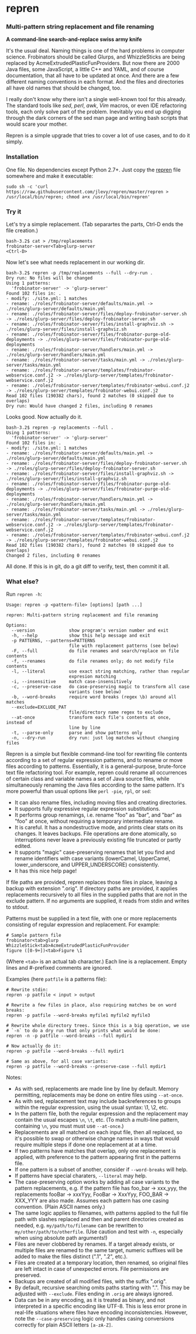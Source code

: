repren
======

### Multi-pattern string replacement and file renaming

**A command-line search-and-replace swiss army knife**

It's the usual deal. Naming things is one of the hard problems in computer science.
Frobinators should be called Glurps, and WhizzleSticks are being replaced
by AcmeExtrudedPlasticFunProviders. But now there are 2000 Java files, some
JavaScript, a little C++ and YAML, and of course documentation, that all have
to be updated at once. And there are a few different naming conventions in
each format. And the files and directories all have old names that should be
changed, too.

I really don't know why there isn't a single well-known tool for this already.
The standard tools like *sed*, *perl*, *awk*, *Vim* macros, or even IDE refactoring
tools, each only solve part of the problem.  Inevitably you end up digging through
the dark corners of the sed man page and writing bash scripts that would scare your mother.

Repren is a simple upgrade that tries to cover a lot of use cases, and to do it simply.


### Installation

One file. No dependencies except Python 2.7+. Just copy the
[repren](https://raw.githubusercontent.com/jlevy/repren/master/repren)
file somewhere and make it executable:

    sudo sh -c 'curl https://raw.githubusercontent.com/jlevy/repren/master/repren > /usr/local/bin/repren; chmod a+x /usr/local/bin/repren'


### Try it

Let's try a simple replacement. (Tab separartes the parts, Ctrl-D ends the file creation.)

    bash-3.2$ cat > /tmp/replacements
    frobinator-server<Tab>glurp-server
    <Ctrl-D>

Now let's see what needs replacement in our working dir.

    bash-3.2$ repren -p /tmp/replacements --full --dry-run .
    Dry run: No files will be changed
    Using 1 patterns:
      'frobinator-server' -> 'glurp-server'
    Found 102 files in: .
    - modify: ./site.yml: 1 matches
    - rename: ./roles/frobinator-server/defaults/main.yml -> ./roles/glurp-server/defaults/main.yml
    - rename: ./roles/frobinator-server/files/deploy-frobinator-server.sh -> ./roles/glurp-server/files/deploy-frobinator-server.sh
    - rename: ./roles/frobinator-server/files/install-graphviz.sh -> ./roles/glurp-server/files/install-graphviz.sh
    - rename: ./roles/frobinator-server/files/frobinator-purge-old-deployments -> ./roles/glurp-server/files/frobinator-purge-old-deployments
    - rename: ./roles/frobinator-server/handlers/main.yml -> ./roles/glurp-server/handlers/main.yml
    - rename: ./roles/frobinator-server/tasks/main.yml -> ./roles/glurp-server/tasks/main.yml
    - rename: ./roles/frobinator-server/templates/frobinator-webservice.conf.j2 -> ./roles/glurp-server/templates/frobinator-webservice.conf.j2
    - rename: ./roles/frobinator-server/templates/frobinator-webui.conf.j2 -> ./roles/glurp-server/templates/frobinator-webui.conf.j2
    Read 102 files (190382 chars), found 2 matches (0 skipped due to overlaps)
    Dry run: Would have changed 2 files, including 0 renames

Looks good. Now actually do it.

    bash-3.2$ repren -p replacements --full .
    Using 1 patterns:
      'frobinator-server' -> 'glurp-server'
    Found 102 files in: .
    - modify: ./site.yml: 1 matches
    - rename: ./roles/frobinator-server/defaults/main.yml -> ./roles/glurp-server/defaults/main.yml
    - rename: ./roles/frobinator-server/files/deploy-frobinator-server.sh -> ./roles/glurp-server/files/deploy-frobinator-server.sh
    - rename: ./roles/frobinator-server/files/install-graphviz.sh -> ./roles/glurp-server/files/install-graphviz.sh
    - rename: ./roles/frobinator-server/files/frobinator-purge-old-deployments -> ./roles/glurp-server/files/frobinator-purge-old-deployments
    - rename: ./roles/frobinator-server/handlers/main.yml -> ./roles/glurp-server/handlers/main.yml
    - rename: ./roles/frobinator-server/tasks/main.yml -> ./roles/glurp-server/tasks/main.yml
    - rename: ./roles/frobinator-server/templates/frobinator-webservice.conf.j2 -> ./roles/glurp-server/templates/frobinator-webservice.conf.j2
    - rename: ./roles/frobinator-server/templates/frobinator-webui.conf.j2 -> ./roles/glurp-server/templates/frobinator-webui.conf.j2
    Read 102 files (190382 chars), found 2 matches (0 skipped due to overlaps)
    Changed 2 files, including 0 renames

All done. If this is in git, do a git diff to verify, test, then commit it all.


### What else?

Run `repren -h`:

    Usage: repren -p <pattern-file> [options] [path ...]

    repren: Multi-pattern string replacement and file renaming

    Options:
      --version             show program's version number and exit
      -h, --help            show this help message and exit
      -p PATTERNS, --patterns=PATTERNS
                            file with replacement patterns (see below)
      -F, --full            do file renames and search/replace on file contents
      -f, --renames         do file renames only; do not modify file contents
      -l, --literal         use exact string matching, rather than regular
                            expresion matching
      -i, --insensitive     match case-insensitively
      -c, --preserve-case   do case-preserving magic to transform all case
                            variants (see below)
      -b, --word-breaks     require word breaks (regex \b) around all matches
      --exclude=EXCLUDE_PAT
                            file/directory name regex to exclude
      --at-once             transform each file's contents at once, instead of
                            line by line
      -t, --parse-only      parse and show patterns only
      -n, --dry-run         dry run: just log matches without changing files


Repren is a simple but flexible command-line tool for rewriting file contents
according to a set of regular expression patterns, and to rename or move files
according to patterns. Essentially, it is a general-purpose, brute-force text
file refactoring tool. For example, repren could rename all occurrences of
certain class and variable names a set of Java source files, while
simultaneously renaming the Java files according to the same pattern. It's more
powerful than usual options like `perl -pie`, `rpl`, or `sed`:

- It can also rename files, including moving files and creating directories.
- It supports fully expressive regular expression substitutions.
- It performs group renamings, i.e. rename "foo" as "bar", and "bar" as "foo"
  at once, without requiring a temporary intermediate rename.
- It is careful. It has a nondestructive mode, and prints clear stats on its
  changes. It leaves backups. File operations are done atomically, so
  interruptions never leave a previously existing file truncated or partly
  edited.
- It supports "magic" case-preserving renames that let you find and rename
  identifiers with case variants (lowerCamel, UpperCamel, lower_underscore, and
  UPPER_UNDERSCORE) consistently.
- It has this nice help page!

If file paths are provided, repren replaces those files in place, leaving a
backup with extension ".orig". If directory paths are provided, it applies
replacements recursively to all files in the supplied paths that are not in the
exclude pattern. If no arguments are supplied, it reads from stdin and writes
to stdout.

Patterns must be supplied in a text file, with one or more replacements consisting
of regular expression and replacement. For example:

    # Sample pattern file
    frobinator<tab>glurp
    WhizzleStick<tab>AcmeExtrudedPlasticFunProvider
    figure ([0-9+])<tab>Figure \1

(Where `<tab>` is an actual tab character.) Each line is a replacement.
Empty lines and #-prefixed comments are ignored.

Examples (here `patfile` is a patterns file):

    # Rewrite stdin:
    repren -p patfile < input > output

    # Rewrite a few files in place, also requiring matches be on word breaks:
    repren -p patfile --word-breaks myfile1 myfile2 myfile3

    # Rewrite whole directory trees. Since this is a big operation, we use
    # `-n` to do a dry run that only prints what would be done:
    repren -n -p patfile --word-breaks --full mydir1

    # Now actually do it:
    repren -p patfile --word-breaks --full mydir1

    # Same as above, for all case variants:
    repren -p patfile --word-breaks --preserve-case --full mydir1

Notes:

- As with sed, replacements are made line by line by default. Memory
  permitting, replacements may be done on entire files using `--at-once`.
- As with sed, replacement text may include backreferences to groups within the
  regular expression, using the usual syntax: \1, \2, etc.
- In the pattern file, both the regular expression and the replacement may
  contain the usual escapes `\n`, `\t`, etc. (To match a multi-line pattern,
  containing `\n`, you must must use `--at-once`.)
- Replacements are all matched on each input file, then all replaced, so it's
  possible to swap or otherwise change names in ways that would require
  multiple steps if done one replacement at at a time.
- If two patterns have matches that overlap, only one replacement is applied,
  with preference to the pattern appearing first in the patterns file.
- If one pattern is a subset of another, consider if `--word-breaks` will help.
- If patterns have special charaters, `--literal` may help.
- The case-preserving option works by adding all case variants to the pattern
  replacements, e.g. if the pattern file has foo_bar -> xxx_yyy, the
  replacements fooBar -> xxxYyy, FooBar -> XxxYyy, FOO_BAR -> XXX_YYY are also
  made. Assumes each pattern has one casing convention. (Plain ASCII names only.)
- The same logic applies to filenames, with patterns applied to the full file
  path with slashes replaced and then and parent directories created as needed,
  e.g. `my/path/to/filename` can be rewritten to `my/other/path/to/otherfile`.
  (Use caution and test with `-n`, especially when using absolute path
  arguments!)
- Files are never clobbered by renames. If a target already exists, or multiple
  files are renamed to the same target, numeric suffixes will be added to make
  the files distinct (".1", ".2", etc.).
- Files are created at a temporary location, then renamed, so original files are
  left intact in case of unexpected errors. File permissions are preserved.
- Backups are created of all modified files, with the suffix ".orig".
- By default, recursive searching omits paths starting with ".". This may be
  adjusted with `--exclude`. Files ending in `.orig` are always ignored.
- Data can be in any encoding, as it is treated as binary, and not interpreted
  in a specific encoding like UTF-8. This is less error prone in real-life
  situations where files have encoding inconsistencies. However, note the
  `--case-preserving` logic only handles casing conversions correctly for plain
  ASCII letters `[a-zA-Z]`.
